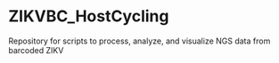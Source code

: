 # ZIKVBC_HostCycling
Repository for scripts to process, analyze, and visualize NGS data from barcoded ZIKV
